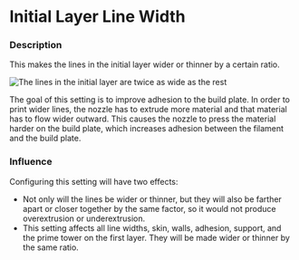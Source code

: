Initial Layer Line Width
====
### **Description**
This makes the lines in the initial layer wider or thinner by a certain ratio.

![The lines in the initial layer are twice as wide as the rest](../images/initial_layer_line_width_factor.png)

The goal of this setting is to improve adhesion to the build plate. In order to print wider lines, the nozzle has to extrude more material and that material has to flow wider outward. This causes the nozzle to press the material harder on the build plate, which increases adhesion between the filament and the build plate.

### **Influence**
Configuring this setting will have two effects:
* Not only will the lines be wider or thinner, but they will also be farther apart or closer together by the same factor, so it would not produce overextrusion or underextrusion.
* This setting affects all line widths, skin, walls, adhesion, support, and the prime tower on the first layer. They will be made wider or thinner by the same ratio. 
